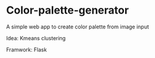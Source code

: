 # Color-palette-generator
A simple web app to create color palette from image input

Idea: Kmeans clustering

Framwork: Flask
